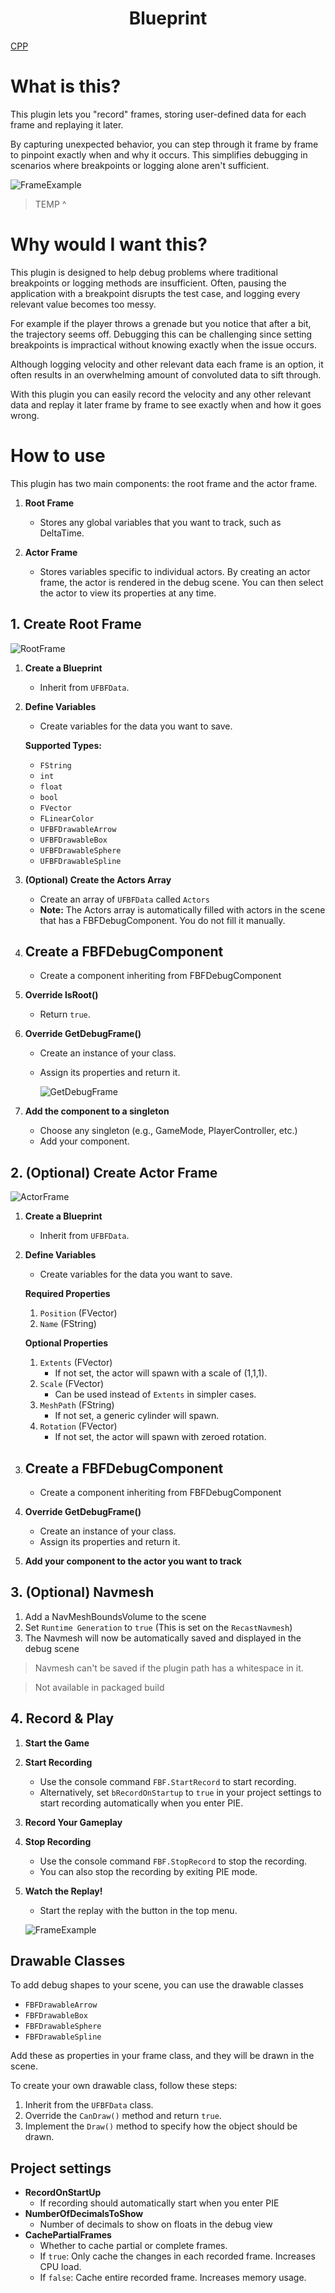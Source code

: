 <h1 style="text-align:center;">Blueprint</h1>


[CPP](readme.md)

# What is this?

This plugin lets you "record" frames, storing user-defined data for each frame and replaying it later. 

By capturing unexpected behavior, you can step through it frame by frame to pinpoint exactly when and why it occurs. This simplifies debugging in scenarios where breakpoints or logging alone aren't sufficient.


![FrameExample](Assets/DebugScene.png)
> TEMP ^

# Why would I want this?
This plugin is designed to help debug problems where traditional breakpoints or logging methods are insufficient. Often, pausing the application with a breakpoint disrupts the test case, and logging every relevant value becomes too messy.

For example if the player throws a grenade but you notice that after a bit, the trajectory seems off. Debugging this can be challenging since setting breakpoints is impractical without knowing exactly when the issue occurs. 

Although logging velocity and other relevant data each frame is an option, it often results in an overwhelming amount of convoluted data to sift through. 

With this plugin you can easily record the velocity and any other relevant data and replay it later frame by frame to see exactly when and how it goes wrong.

# How to use
This plugin has two main components: the root frame and the actor frame.

1. **Root Frame**
   - Stores any global variables that you want to track, such as DeltaTime.
   
2. **Actor Frame**
   - Stores variables specific to individual actors. By creating an actor frame, the actor is rendered in the debug scene. You can then select the actor to view its properties at any time.

## 1. Create Root Frame

![RootFrame](Assets/RootFrame_BP.png)

1. **Create a Blueprint**
    - Inherit from `UFBFData`.

2. **Define Variables**
    - Create variables for the data you want to save.

    **Supported Types:**
    - `FString`
    - `int`
    - `float`
    - `bool`
    - `FVector`
    - `FLinearColor`
    - `UFBFDrawableArrow`
    - `UFBFDrawableBox`
    - `UFBFDrawableSphere`
    - `UFBFDrawableSpline`

3. **(Optional) Create the Actors Array**
    - Create an array of `UFBFData` called `Actors`
    - **Note:** The Actors array is automatically filled with actors in the scene that has a FBFDebugComponent. You do not fill it manually.

4. ## Create a FBFDebugComponent
    - Create a component inheriting from FBFDebugComponent

5. **Override IsRoot()**
    - Return `true`.

6. **Override GetDebugFrame()**
    - Create an instance of your class.
    - Assign its properties and return it.

        ![GetDebugFrame](Assets/GetDebugFrame_BP.png)

7. **Add the component to a singleton**
    - Choose any singleton (e.g., GameMode, PlayerController, etc.)
    - Add your component.

      
## 2. (Optional) Create Actor Frame

![ActorFrame](Assets/ActorFrame_BP.png)

1. **Create a Blueprint**
    - Inherit from `UFBFData`.

2. **Define Variables**
    - Create variables for the data you want to save.

    **Required Properties**
    1. `Position` (FVector)
    2. `Name` (FString) 

    **Optional Properties**
    1. `Extents` (FVector) 
        - If not set, the actor will spawn with a scale of (1,1,1).
    2. `Scale` (FVector)
        - Can be used instead of `Extents` in simpler cases.
    3. `MeshPath` (FString) 
        - If not set, a generic cylinder will spawn.
    4. `Rotation` (FVector)
        - If not set, the actor will spawn with zeroed rotation.

4. ## Create a FBFDebugComponent
    - Create a component inheriting from FBFDebugComponent

5. **Override GetDebugFrame()**
    - Create an instance of your class.
    - Assign its properties and return it.

3. **Add your component to the actor you want to track**

## 3. (Optional) Navmesh
1. Add a NavMeshBoundsVolume to the scene
2. Set `Runtime Generation` to `true` (This is set on the `RecastNavmesh`)
3. The Navmesh will now be automatically saved and displayed in the debug scene

> Navmesh can't be saved if the plugin path has a whitespace in it.

> Not available in packaged build


## 4. Record & Play

1. **Start the Game**

2. **Start Recording**
   - Use the console command `FBF.StartRecord` to start recording.
   - Alternatively, set `bRecordOnStartup` to `true` in your project settings to start recording automatically when you enter PIE.

3. **Record Your Gameplay**

4. **Stop Recording**
   - Use the console command `FBF.StopRecord` to stop the recording.
   - You can also stop the recording by exiting PIE mode.

5. **Watch the Replay!**
   - Start the replay with the button in the top menu.

    ![FrameExample](Assets/Replay.png)

## Drawable Classes

To add debug shapes to your scene, you can use the drawable classes
- `FBFDrawableArrow`
- `FBFDrawableBox`
- `FBFDrawableSphere`
- `FBFDrawableSpline`

Add these as properties in your frame class, and they will be drawn in the scene.

To create your own drawable class, follow these steps:

1. Inherit from the `UFBFData` class.
2. Override the `CanDraw()` method and return `true`.
3. Implement the `Draw()` method to specify how the object should be drawn.

## Project settings
- **RecordOnStartUp**
    - If recording should automatically start when you enter PIE
- **NumberOfDecimalsToShow**
    - Number of decimals to show on floats in the debug view
- **CachePartialFrames**
    - Whether to cache partial or complete frames.
    - If `true`: Only cache the changes in each recorded frame. Increases CPU load.
    - If `false`: Cache entire recorded frame. Increases memory usage.